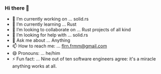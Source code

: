 ### Hi there 👋

- 🔭 I’m currently working on ... solid.rs
- 🌱 I’m currently learning ... Rust
- 👯 I’m looking to collaborate on ... Rust projects of all kind
- 🤔 I’m looking for help with ... solid.rs
- 💬 Ask me about ... Anything
- 📫 How to reach me: ... flrn.frmm@gmail.com
- 😄 Pronouns: ... he/him
- ⚡ Fun fact: ... Nine out of ten software engineers agree: it's a miracle anything works at all.
